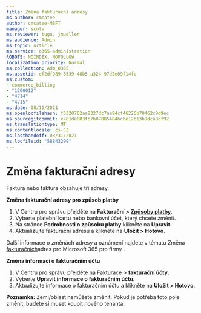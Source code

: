 ```yaml
---
title: Změna fakturační adresy
ms.author: cmcatee
author: cmcatee-MSFT
manager: scotv
ms.reviewer: tugu, jmueller
ms.audience: Admin
ms.topic: article
ms.service: o365-administration
ROBOTS: NOINDEX, NOFOLLOW
localization_priority: Normal
ms.collection: Adm_O365
ms.assetid: ef2df989-8539-48b5-a324-97d2e09f14fe
ms.custom:
- commerce_billing
- "1200012"
- "4714"
- "4715"
ms.date: 08/10/2021
ms.openlocfilehash: f5320762aa8327dc7aa94cf46226b70462c9d9ec
ms.sourcegitcommit: e781da003fb7b878854846cbe12b13b9dca8df92
ms.translationtype: MT
ms.contentlocale: cs-CZ
ms.lasthandoff: 08/31/2021
ms.locfileid: "58843299"
---
```

# <a name="change-your-billing-address"></a>Změna fakturační adresy

Faktura nebo faktura obsahuje tři adresy.

**Změna fakturační adresy pro způsob platby**

1. V Centru pro správu přejděte na **Fakturační > [Způsoby platby](https://go.microsoft.com/fwlink/p/?linkid=2018806)**.
2. Vyberte platební kartu nebo bankovní účet, který chcete změnit.
3. Na stránce **Podrobnosti o způsobu platby** klikněte na **Upravit**.
4. Aktualizujte fakturační adresu a klikněte na **Uložit > Hotovo**.

Další informace o změnách adresy a oznámení najdete v tématu Změna [fakturačních](https://docs.microsoft.com/microsoft-365/commerce/billing-and-payments/change-your-billing-addresses)adres pro Microsoft 365 pro firmy .

**Změna informací o fakturačním účtu**

1. V Centru pro správu přejděte na Fakturace > **[fakturační účty](https://admin.microsoft.com/Adminportal/Home?source=applauncher#/BillingAccounts/billing-accounts)**.
2. Vyberte **Upravit informace o fakturačním účtu**.
3. Aktualizujte informace o fakturačním účtu a klikněte na **Uložit > Hotovo**.

**Poznámka:** Zemi/oblast nemůžete změnit. Pokud je potřeba toto pole změnit, budete si muset koupit nového tenanta.
